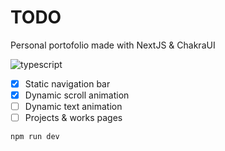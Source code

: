 # TODO
Personal portofolio made with NextJS & ChakraUI

![typescript](https://img.shields.io/badge/typescript-2f74c0?style=for-the-badge&logo=typescript&logoColor=white)

- [x] Static navigation bar
- [x] Dynamic scroll animation
- [ ] Dynamic text animation
- [ ] Projects & works pages

```
npm run dev
```
